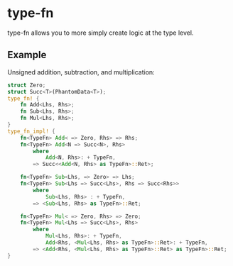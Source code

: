 # type-fn

type-fn allows you to more simply create logic at the type level.

## Example

Unsigned addition, subtraction, and multiplication:

```rs
struct Zero;
struct Succ<T>(PhantomData<T>);
type_fn! {
    fn Add<Lhs, Rhs>;
    fn Sub<Lhs, Rhs>;
    fn Mul<Lhs, Rhs>;
}
type_fn_impl! {
    fn<TypeFn> Add< => Zero, Rhs> => Rhs;
    fn<TypeFn> Add<N => Succ<N>, Rhs>
        where
            Add<N, Rhs>: + TypeFn,
        => Succ<<Add<N, Rhs> as TypeFn>::Ret>;

    fn<TypeFn> Sub<Lhs, => Zero> => Lhs;
    fn<TypeFn> Sub<Lhs => Succ<Lhs>, Rhs => Succ<Rhs>>
        where
            Sub<Lhs, Rhs> : + TypeFn,
        => <Sub<Lhs, Rhs> as TypeFn>::Ret;

    fn<TypeFn> Mul< => Zero, Rhs> => Zero;
    fn<TypeFn> Mul<Lhs => Succ<Lhs>, Rhs>
        where
            Mul<Lhs, Rhs>: + TypeFn,
            Add<Rhs, <Mul<Lhs, Rhs> as TypeFn>::Ret>: + TypeFn,
        => <Add<Rhs, <Mul<Lhs, Rhs> as TypeFn>::Ret> as TypeFn>::Ret;
}
```
